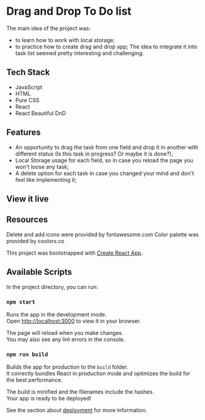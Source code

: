 # Drag and Drop To Do list

The main idea of the project was:
* to learn how to work with local storage;
* to practice how to create drag and drop app;
The idea to integrate it into task list seemed pretty interesting and challenging.

## Tech Stack
* JavaScript
* HTML
* Pure CSS
* React
* React Beautiful DnD

## Features
* An opportunity to drag the task from one field and drop it in another with different status (Is this task in progress? Or maybe it is done?);
* Local Storage usage for each field, so in case you reload the page you won't loose any task;
* A delete option for each task in case you changed your mind and don't feel like implementing it;

## View it live


## Resources
Delete and add icons were provided by fontawesome.com
Color palette was provided by coolors.co


This project was bootstrapped with [Create React App](https://github.com/facebook/create-react-app).

## Available Scripts

In the project directory, you can run:

### `npm start`

Runs the app in the development mode.\
Open [http://localhost:3000](http://localhost:3000) to view it in your browser.

The page will reload when you make changes.\
You may also see any lint errors in the console.

### `npm run build`

Builds the app for production to the `build` folder.\
It correctly bundles React in production mode and optimizes the build for the best performance.

The build is minified and the filenames include the hashes.\
Your app is ready to be deployed!

See the section about [deployment](https://facebook.github.io/create-react-app/docs/deployment) for more information.
